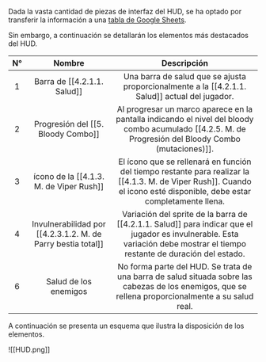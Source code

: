 
Dada la vasta cantidad de piezas de interfaz del HUD, se ha optado por transferir la información a una [tabla de Google Sheets](https://docs.google.com/spreadsheets/d/1hOGiz5BhPVEQA3dbyCqiwdDWB4vAB_6pDW5Fb3lHAlk/edit?usp=sharing).

Sin embargo, a continuación se detallarán los elementos más destacados del HUD.

| N°  |                            Nombre                            |                                                                                Descripción                                                                                 |
| :-: | :----------------------------------------------------------: | :------------------------------------------------------------------------------------------------------------------------------------------------------------------------: |
|  1  |                 Barra de [[4.2.1.1. Salud]]                  |                                       Una barra de salud que se ajusta proporcionalmente a la [[4.2.1.1. Salud]] actual del jugador.                                       |
|  2  |              Progresión del [[5. Bloody Combo]]              |           Al progresar un marco aparece en la pantalla indicando el nivel del bloody combo acumulado [[4.2.5. M. de Progresión del Bloody Combo (mutaciones)]].            |
|  3  |          ícono de la [[4.1.3. M. de Viper Rush]]           | El ícono que se rellenará en función del tiempo restante para realizar la [[4.1.3. M. de Viper Rush]]. Cuando el icono esté disponible, debe estar completamente llena.  |
|  4  | Invulnerabilidad por [[4.2.3.1.2. M. de Parry bestia total]] | Variación del sprite de la barra de [[4.2.1.1. Salud]] para indicar que el jugador es invulnerable. Esta variación debe mostrar el tiempo restante de duración del estado. |
|  6  |                    Salud de los enemigos                     |            No forma parte del HUD. Se trata de una barra de salud situada sobre las cabezas de los enemigos, que se rellena proporcionalmente a su salud real.             |

A continuación se presenta un esquema que ilustra la disposición de los elementos. 

![[HUD.png]]
